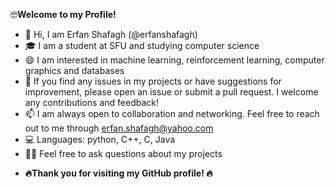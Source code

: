  🤓**Welcome to my Profile!**
- 👋 Hi, I am Erfan Shafagh (@erfanshafagh)
- 🎓 I am a student at SFU and studying computer science
- 😄 I am interested in machine learning, reinforcement learning, computer graphics and databases
- 🤝 If you find any issues in my projects or have suggestions for improvement,
    please open an issue or submit a pull request. I welcome any contributions and feedback!
- 📫 I am always open to collaboration and networking. Feel free to reach out to me through erfan.shafagh@yahoo.com
- 💻 Languages: python, C++, C, Java
- 👨‍💻 Feel free to ask questions about my projects   
* **🔥Thank you for visiting my GitHub profile! 🔥**
